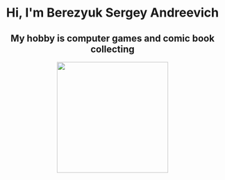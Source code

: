 <h1 align="center">Hi, I'm Berezyuk Sergey Andreevich
</h1>
<h2 align="center">My hobby is computer games and comic book collecting
</h2>

<!--<p align="center">
  <img src="https://github.com/blackcater/blackcater/blob/main/images/banner.gif" height="256" />
</p>-->
<p align="center">
  <img src="https://giffiles.alphacoders.com/157/15725.gif" height="256" />
</p>
